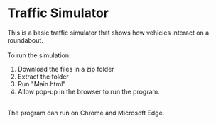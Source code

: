 # Traffic Simulator
This is a basic traffic simulator that shows how vehicles interact on a roundabout.<br></br>
To run the simulation:<br>
1. Download the files in a zip folder<br>
2. Extract the folder<br>
3. Run "Main.html"<br>
4. Allow pop-up in the browser to run the program.<br></br>

The program can run on Chrome and Microsoft Edge.
